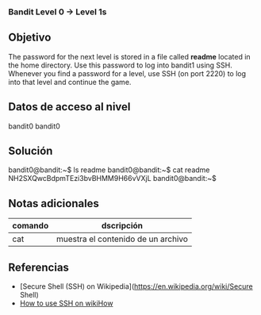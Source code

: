 ### Bandit Level 0 → Level 1s

## Objetivo
The password for the next level is stored in a file called **readme** located in the home directory. Use this password to log into bandit1 using SSH. Whenever you find a password for a level, use SSH (on port 2220) to log into that level and continue the game.

## Datos de acceso al nivel
bandit0
bandit0

## Solución
bandit0@bandit:~$ ls
readme bandit0@bandit:~$ cat readme NH2SXQwcBdpmTEzi3bvBHMM9H66vVXjL 
bandit0@bandit:~$

## Notas adicionales
| comando | dscripción |
|-----|-----|
| cat | muestra el contenido de un archivo |

## Referencias
- [Secure Shell (SSH) on Wikipedia](https://en.wikipedia.org/wiki/Secure Shell)
- [How to use SSH on wikiHow](https://www.wikihow.com/Use-SSh)